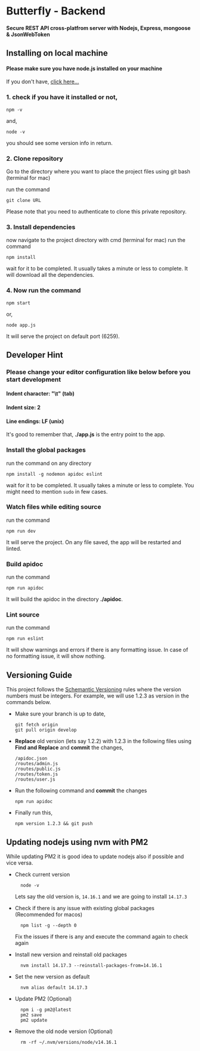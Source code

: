 # Butterfly - Backend

#### Secure REST API cross-platfrom server with Nodejs, Express, mongoose & JsonWebToken

## Installing on local machine

#### Please make sure you have node.js installed on your machine

If you don't have, [click here...](https://nodejs.org/)

### 1. check if you have it installed or not,

    npm -v

and,

    node -v

you should see some version info in return.

### 2. Clone repository

Go to the directory where you want to place the project files using git bash (terminal for mac)

run the command

    git clone URL

Please note that you need to authenticate to clone this private repository.

### 3. Install dependencies

now navigate to the project directory with cmd (terminal for mac)
run the command

    npm install

wait for it to be completed. It usually takes a minute or less to complete.
It will download all the dependencies.

### 4. Now run the command

    npm start

or,

    node app.js

It will serve the project on default port (6259).

## Developer Hint

### Please change your editor configuration like below before you start development

#### Indent character: "\t" (tab)

#### Indent size: 2

#### Line endings: LF (unix)

It's good to remember that, **./app.js** is the entry point to the app.

### Install the global packages

run the command on any directory

    npm install -g nodemon apidoc eslint

wait for it to be completed. It usually takes a minute or less to complete.
You might need to mention `sudo` in few cases.

### Watch files while editing source

run the command

    npm run dev

It will serve the project. On any file saved, the app will be restarted and linted.

### Build apidoc

run the command

    npm run apidoc

It will build the apidoc in the directory **./apidoc**.

### Lint source

run the command

    npm run eslint

It will show warnings and errors if there is any formatting issue. In case of no formatting issue, it will show nothing.

## Versioning Guide

This project follows the [Schemantic Versioning](https://semver.org/) rules where the version numbers must be integers. For example, we will use 1.2.3 as version in the commands below.

- Make sure your branch is up to date,

      git fetch origin
      git pull origin develop

- **Replace** old version (lets say 1.2.2) with 1.2.3 in the following files using **Find and Replace** and **commit** the changes,

      /apidoc.json
      /routes/admin.js
      /routes/public.js
      /routes/token.js
      /routes/user.js

- Run the following command and **commit** the changes

      npm run apidoc

- Finally run this,

      npm version 1.2.3 && git push

## Updating nodejs using nvm with PM2
While updating PM2 it is good idea to update nodejs also if possible and vice versa.

- Check current version

		node -v
	Lets say the old version is, `14.16.1` and we are going to install `14.17.3`

- Check if there is any issue with existing global packages (Recommended for macos)

		npm list -g --depth 0
	Fix the issues if there is any and execute the command again to check again

- Install new version and reinstall old packages

		nvm install 14.17.3 --reinstall-packages-from=14.16.1

- Set the new version as default

		nvm alias default 14.17.3

- Update PM2 (Optional)

		npm i -g pm2@latest
		pm2 save
		pm2 update

- Remove the old node version (Optional)

		rm -rf ~/.nvm/versions/node/v14.16.1
